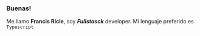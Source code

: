 ### Buenas!

Me llamo **Francis Ricle**, soy ***Fullstasck*** developer. Mi lenguaje preferido es `Typescript` 
